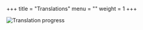 +++
title = "Translations"
menu = ""
weight = 1
+++

![Translation progress](/translation_progress.svg)

